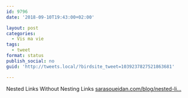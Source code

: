 ```yaml
---
id: 9796
date: '2018-09-10T19:43:00+02:00'

layout: post
categories:
  - Vis ma vie
tags:
  - tweet
format: status
publish_social: no
guid: 'http://tweets.local/?birdsite_tweet=1039237827521863681'

---
```


Nested Links Without Nesting Links [sarasoueidan.com/blog/nested-li…](https://www.sarasoueidan.com/blog/nested-links/)